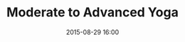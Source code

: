 ---
title:  "Moderate to Advanced Yoga"
teacher: Erica Sharpe
date:   2015-08-29 16:00 
categories: instructor schedule sharpe
---